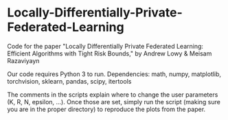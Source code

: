 # Locally-Differentially-Private-Federated-Learning
Code for the paper "Locally Differentially Private Federated Learning: Efficient Algorithms with Tight Risk Bounds," by Andrew Lowy &amp; Meisam Razaviyayn

Our code requires Python 3 to run. 
Dependencies: math, numpy, matplotlib, torchvision, sklearn, pandas, scipy, itertools 

The comments in the scripts explain where to change the user parameters (K, R, N, epsilon, …). Once those are set, simply run the script (making sure you are in the proper directory) to reproduce the plots from the paper. 
